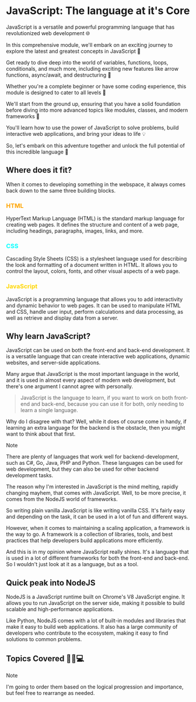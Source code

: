 # JavaScript: The language at it's Core

JavaScript is a versatile and powerful programming language that has revolutionized web development 🌐

In this comprehensive module, we'll embark on an exciting journey to explore the latest and greatest concepts in JavaScript 🚀

Get ready to dive deep into the world of variables, functions, loops, conditionals, and much more, including exciting new features like arrow functions, async/await, and destructuring 🎉

Whether you're a complete beginner or have some coding experience, this module is designed to cater to all levels 🔎

We'll start from the ground up, ensuring that you have a solid foundation before diving into more advanced topics like modules, classes, and modern frameworks 🧱

You'll learn how to use the power of JavaScript to solve problems, build interactive web applications, and bring your ideas to life 💡

So, let's embark on this adventure together and unlock the full potential of this incredible language 🎢

## Where does it fit?

When it comes to developing something in the webspace, it always comes back down to the same three building blocks.

### <span style="color: orange;">HTML</span>

HyperText Markup Language (HTML) is the standard markup language for creating web pages. It defines the structure and content of a web page, including headings, paragraphs, images, links, and more.

### <span style="color: cyan;">CSS</span>

Cascading Style Sheets (CSS) is a stylesheet language used for describing the look and formatting of a document written in HTML. It allows you to control the layout, colors, fonts, and other visual aspects of a web page.

### <span style="color: gold;">JavaScript</span>

JavaScript is a programming language that allows you to add interactivity and dynamic behavior to web pages. It can be used to manipulate HTML and CSS, handle user input, perform calculations and data processing, as well as retrieve and display data from a server.

## Why learn JavaScript?

JavaScript can be used on both the front-end and back-end development. It is a versatile language that can create interactive web applications, dynamic websites, and server-side applications.

Many argue that JavaScript is the most important language in the world, and it is used in almost every aspect of modern web development, but there's one argument I cannot agree with personally.

> JavaScript is the language to learn, if you want to work on both front-end and back-end, because you can use it for both, only needing to learn a single language.

Why do I disagree with that? Well, while it does of course come in handy, if learning an extra language for the backend is the obstacle, then you might want to think about that first.

>[!NOTE]
There are plenty of languages that work well for backend-development, such as C#, Go, Java, PHP and Python. These languages can be used for web development, but they can also be used for other backend development tasks.

The reason why I'm interested in JavaScript is the mind melting, rapidly changing mayhem, that comes with JavaScript. Well, to be more precise, it comes from the NodeJS world of frameworks.

So writing plain vanilla JavaScript is like writing vanilla CSS. It's fairly easy and depending on the task, it can be used in a lot of fun and different ways.

However, when it comes to maintaining a scaling application, a framework is the way to go. A framework is a collection of libraries, tools, and best practices that help developers build applications more efficiently.

And this is in my opinion where JavaScript really shines. It's a language that is used in a lot of different frameworks for both the front-end and back-end. So I wouldn't just look at it as a language, but as a tool.

## Quick peak into NodeJS

NodeJS is a JavaScript runtime built on Chrome's V8 JavaScript engine. It allows you to run JavaScript on the server side, making it possible to build scalable and high-performance applications.

Like Python, NodeJS comes with a lot of built-in modules and libraries that make it easy to build web applications. It also has a large community of developers who contribute to the ecosystem, making it easy to find solutions to common problems.

## Topics Covered 🤖✨💻
>[!NOTE]
I'm going to order them based on the logical progression and importance, but feel free to rearrange as needed.